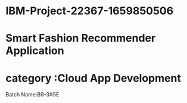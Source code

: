 # IBM-Project-22367-1659850506
#  Smart Fashion Recommender Application
# category :Cloud App Development
Batch Name:B9-3A5E
